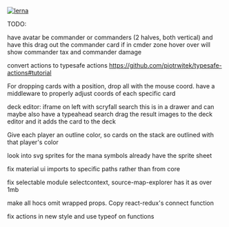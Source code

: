 [![lerna](https://img.shields.io/badge/maintained%20with-lerna-cc00ff.svg)](https://lerna.js.org/)

TODO:

have avatar be commander or commanders (2 halves, both vertical) and have this drag out the commander card if in cmder zone
hover over will show commander tax and commander damage

convert actions to typesafe actions
https://github.com/piotrwitek/typesafe-actions#tutorial

For dropping cards with a position, drop all with the mouse coord.
    have a middleware to properly adjust coords of each specific card


deck editor:
    iframe on left with scryfall search
        this is in a drawer and can maybe also have a typeahead search
    drag the result images to the deck editor and it adds the card to the deck


Give each player an outline color, so cards on the stack are outlined with that player's color

look into svg sprites for the mana symbols
already have the sprite sheet

fix material ui imports to specific paths rather than from core

fix selectable module selectcontext, source-map-explorer has it as over 1mb

make all hocs omit wrapped props. Copy react-redux's connect function

fix actions in new style and use typeof on functions
